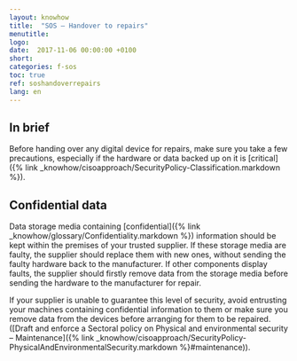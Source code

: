 ```yaml
---
layout: knowhow
title:  "SOS – Handover to repairs"
menutitle:
logo:
date:  2017-11-06 00:00:00 +0100
short:
categories: f-sos
toc: true
ref: soshandoverrepairs
lang: en
---
```


## In brief
Before handing over any digital device for repairs, make sure you take a few precautions, especially if the hardware or data backed up on it is [critical]({% link _knowhow/cisoapproach/SecurityPolicy-Classification.markdown %}).

## Confidential data
Data storage media containing [confidential]({% link _knowhow/glossary/Confidentiality.markdown %}) information should be kept within the premises of your trusted supplier. If these storage media are faulty, the supplier should replace them with new ones, without sending the faulty hardware back to the manufacturer. If other components display faults, the supplier should firstly remove data from the storage media before sending the hardware to the manufacturer for repair.

If your supplier is unable to guarantee this level of security, avoid entrusting your machines containing confidential information to them or make sure you remove data from the devices before arranging for them to be repaired. ([Draft and enforce a Sectoral policy on Physical and environmental security – Maintenance]({% link _knowhow/cisoapproach/SecurityPolicy-PhysicalAndEnvironmentalSecurity.markdown %}#maintenance)).
